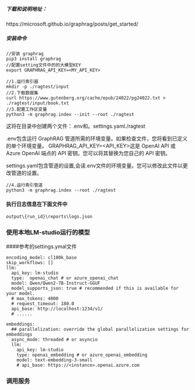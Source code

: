 ### 

##### 下载和说明地址：
<html>
https://microsoft.github.io/graphrag/posts/get_started/
</html>

##### 安装命令
```
//安装 graphrag
pip3 install graphrag
//配置setting文件中的的大模型KEY
export GRAPHRAG_API_KEY=<MY_API_KEY>

//1.运行索引器
mkdir -p ./ragtest/input
//2.下载数据集
curl https://www.gutenberg.org/cache/epub/24022/pg24022.txt > ./ragtest/input/book.txt
//3.配置工作区变量
python3 -m graphrag.index --init --root ./ragtest
```
这将在目录中创建两个文件：.env和。settings.yaml./ragtest

.env包含运行 GraphRAG 管道所需的环境变量。如果检查文件，您将看到已定义的单个环境变量。 GRAPHRAG_API_KEY=<API_KEY>这是 OpenAI API 或 Azure OpenAI 端点的 API 密钥。您可以将其替换为您自己的 API 密钥。

settings.yaml包含管道的设置,会读.env文件的环境变量。您可以修改此文件以更改管道的设置。

```
//4.运行索引管道
python3 -m graphrag.index --root ./ragtest
```
#### 执行日志信息在下面文件中

```
output\{run_id}\reports\logs.json
```

### 使用本地LM-studio运行的模型
####参考的settings.ymal文件

```
encoding_model: cl100k_base
skip_workflows: []
llm:
  api_key: lm-studio
  type:  openai_chat # or azure_openai_chat
  model: Qwen/Qwen2-7B-Instruct-GGUF
  model_supports_json: true # recommended if this is available for your model.
  # max_tokens: 4000
  # request_timeout: 180.0
  api_base: http://localhost:1234/v1/
  # ......
  
embeddings:
  ## parallelization: override the global parallelization settings for embeddings
  async_mode: threaded # or asyncio
  llm:
    api_key: lm-studio
    type: openai_embedding # or azure_openai_embedding
    model: text-embedding-3-small
    # api_base: https://<instance>.openai.azure.com
```
### 调用服务

```

```
